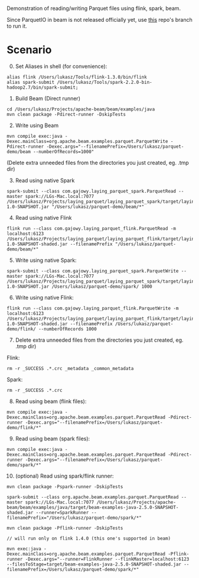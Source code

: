 #

Demonstration of reading/writing Parquet files using flink, spark, beam. 

Since ParquetIO in beam is not released officially yet, use [this](https://github.com/lgajowy/beam/tree/spark-flink-parquet-example) repo's branch to run it.  



# Scenario

0. Set Aliases in shell (for convenience):

```
alias flink /Users/lukasz/Tools/flink-1.3.0/bin/flink
alias spark-submit /Users/lukasz/Tools/spark-2.2.0-bin-hadoop2.7/bin/spark-submit;
```


1. Build Beam (Direct runner)

```
cd /Users/lukasz/Projects/apache-beam/beam/examples/java
mvn clean package -Pdirect-runner -DskipTests
```

2. Write using Beam

```
mvn compile exec:java -Dexec.mainClass=org.apache.beam.examples.parquet.ParquetWrite -Pdirect-runner -Dexec.args="--filenamePrefix=/Users/lukasz/parquet-demo/beam --numberOfRecords=1000"
```

(Delete extra unneeded files from the directories you just created, eg. .tmp dir)

3. Read using native Spark

```
spark-submit --class com.gajowy.laying_parquet_spark.ParquetRead --master spark://LGs-Mac.local:7077 /Users/lukasz/Projects/laying_parquet/laying_parquet_spark/target/laying_parquet_spark-1.0-SNAPSHOT.jar "/Users/lukasz/parquet-demo/beam/*"
```

4. Read using native Flink

```
flink run --class com.gajowy.laying_parquet_flink.ParquetRead -m localhost:6123 /Users/lukasz/Projects/laying_parquet/laying_parquet_flink/target/laying_parquet_flink-1.0-SNAPSHOT-shaded.jar --filenamePrefix "/Users/lukasz/parquet-demo/beam/*"
```


5. Write using native Spark:

```
spark-submit --class com.gajowy.laying_parquet_spark.ParquetWrite --master spark://LGs-Mac.local:7077 /Users/lukasz/Projects/laying_parquet/laying_parquet_spark/target/laying_parquet_spark-1.0-SNAPSHOT.jar /Users/lukasz/parquet-demo/spark/ 1000
```

6. Write using native Flink:

```
flink run --class com.gajowy.laying_parquet_flink.ParquetWrite -m localhost:6123 /Users/lukasz/Projects/laying_parquet/laying_parquet_flink/target/laying_parquet_flink-1.0-SNAPSHOT-shaded.jar --filenamePrefix /Users/lukasz/parquet-demo/flink/ --numberOfRecords 1000
```

7. Delete extra unneeded files from the directories you just created, eg. .tmp dir)


Flink:
```
rm -r _SUCCESS .*.crc _metadata _common_metadata
```

Spark:

```
rm -r _SUCCESS .*.crc
```

8. Read using beam (flink files):

```
mvn compile exec:java -Dexec.mainClass=org.apache.beam.examples.parquet.ParquetRead -Pdirect-runner -Dexec.args="--filenamePrefix=/Users/lukasz/parquet-demo/flink/*"
```


9. Read using beam (spark files):

```
mvn compile exec:java -Dexec.mainClass=org.apache.beam.examples.parquet.ParquetRead -Pdirect-runner -Dexec.args="--filenamePrefix=/Users/lukasz/parquet-demo/spark/*"
```

10. (optional) Read using spark/flink runner:

```
mvn clean package -Pspark-runner -DskipTests

spark-submit --class org.apache.beam.examples.parquet.ParquetRead --master spark://LGs-Mac.local:7077 /Users/lukasz/Projects/apache-beam/beam/examples/java/target/beam-examples-java-2.5.0-SNAPSHOT-shaded.jar --runner=SparkRunner --filenamePrefix="/Users/lukasz/parquet-demo/spark/*"

mvn clean package -Pflink-runner -DskipTests

// will run only on flink 1.4.0 (this one's supported in beam)

mvn exec:java -Dexec.mainClass=org.apache.beam.examples.parquet.ParquetRead -Pflink-runner -Dexec.args="--runner=FlinkRunner --flinkMaster=localhost:6123 --filesToStage=target/beam-examples-java-2.5.0-SNAPSHOT-shaded.jar --filenamePrefix=/Users/lukasz/parquet-demo/spark/*"



```

